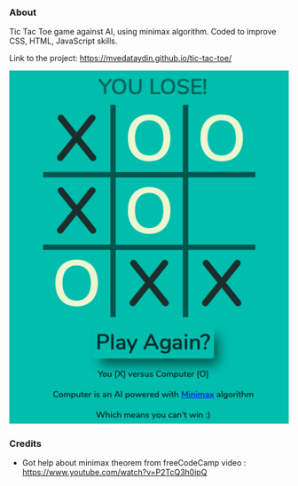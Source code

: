 ### About
Tic Tac Toe game against AI, using minimax algorithm. Coded to improve CSS, HTML, JavaScript skills.

Link to the project: https://mvedataydin.github.io/tic-tac-toe/

![Screen Shot 2019-08-10 at 16.20.45](./images/screenshot.png?raw=true "Tic Tac Toe")

###  Credits
- Got help about minimax theorem from freeCodeCamp video :  https://www.youtube.com/watch?v=P2TcQ3h0ipQ 
